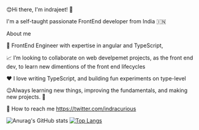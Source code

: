 

😊Hi there, I'm indrajeet! 👋<br>

I'm a self-taught passionate FrontEnd developer from India 🇮🇳

About me

💼 FrontEnd Engineer with expertise in angular and TypeScript,

📈 I’m looking to collaborate on web develpemet projects, as the front end dev, to learn new dimentions of the front end lifecycles

❤️ I love writing TypeScript, and building fun experiments on type-level

😉Always learning new things, improving the fundamentals, and making new projects. 🚀

💬 How to reach me https://twitter.com/indracurious

![Anurag's GitHub stats](https://github-readme-stats.vercel.app/api?username=indrajeetgiram&show_icons=true)
[![Top Langs](https://github-readme-stats.vercel.app/api/top-langs/?username=indrajeetgiram&layout=default)](https://github.com/anuraghazra/github-readme-stats)
